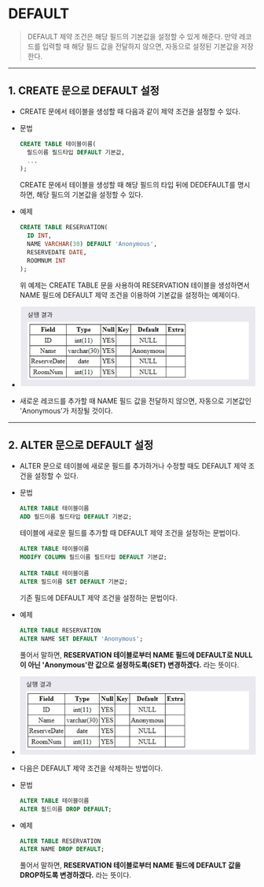 # DEFAULT
> DEFAULT 제약 조건은 해당 필드의 기본값을 설정할 수 있게 해준다. 만약 레코드를 입력할 때 해당 필드 값을 전달하지 않으면, 자동으로 설정된 기본값을 저장한다.
***

## 1. CREATE 문으로 DEFAULT 설정

* CREATE 문에서 테이블을 생성할 때 다음과 같이 제약 조건을 설정할 수 있다.

* 문법
  ```SQL
  CREATE TABLE 테이블이름(
    필드이름 필드타입 DEFAULT 기본값,
    ...
  );
  ```
  CREATE 문에서 테이블을 생성할 때 해당 필드의 타입 뒤에 DEDEFAULT를 명시하면, 해당 필드의 기본값을 설정할 수 있다.

* 예제
  ```SQL
  CREATE TABLE RESERVATION(
    ID INT,
    NAME VARCHAR(30) DEFAULT 'Anonymous',
    RESERVEDATE DATE,
    ROOMNUM INT
  );
  ```
  위 예제는 CREATE TABLE 문을 사용하여 RESERVATION 테이블을 생성하면서 NAME 필드에 DEFAULT 제약 조건을 이용하여 기본값을 설정하는 예제이다.

* <img src="../../images/5_14.PNG" width="600"/>
* 새로운 레코드를 추가할 때 NAME 필드 값을 전달하지 않으면, 자동으로 기본값인 'Anonymous'가 저장될 것이다.
***

## 2. ALTER 문으로 DEFAULT 설정

* ALTER 문으로 테이블에 새로운 필드를 추가하거나 수정할 때도 DEFAULT 제약 조건을 설정할 수 있다.

* 문법
  ```SQL
  ALTER TABLE 테이블이름
  ADD 필드이름 필드타입 DEFAULT 기본값;
  ```
  테이블에 새로운 필드를 추가할 때 DEFAULT 제약 조건을 설정하는 문법이다.

  ```SQL
  ALTER TABLE 테이블이름
  MODIFY COLUMN 필드이름 필드타입 DEFAULT 기본값;

  ALTER TABLE 테이블이름
  ALTER 필드이름 SET DEFAULT 기본값;
  ```
  기존 필드에 DEFAULT 제약 조건을 설정하는 문법이다.

* 예제
  ```SQL
  ALTER TABLE RESERVATION
  ALTER NAME SET DEFAULT 'Anonymous';
  ```
  풀어서 말하면, **RESERVATION 테이블로부터 NAME 필드에 DEFAULT로 NULL이 아닌 'Anonymous'란 값으로 설정하도록(SET) 변경하겠다.** 라는 뜻이다.

* <img src="../../images/5_15.PNG" width="600"/>

* 다음은 DEFAULT 제약 조건을 삭제하는 방법이다.

* 문법
  ```SQL
  ALTER TABLE 테이블이름
  ALTER 필드이름 DROP DEFAULT;
  ```

* 예제
  ```SQL
  ALTER TABLE RESERVATION
  ALTER NAME DROP DEFAULT;
  ```
  풀어서 말하면, **RESERVATION 테이블로부터 NAME 필드에 DEFAULT 값을 DROP하도록 변경하겠다.** 라는 뜻이다.
